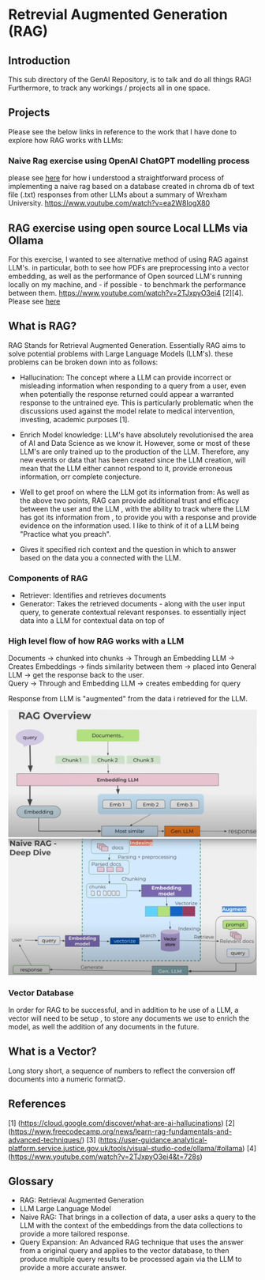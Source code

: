 # Retrevial Augmented Generation (RAG)

## Introduction
This sub directory of the GenAI Repository, is to talk and do all things RAG! Furthermore, to track any workings / projects all in one space.

## Projects
Please see the below links in reference to the work that I have done to explore how RAG works with LLMs:

### Naive Rag exercise using OpenAI ChatGPT modelling process 
please see [here](OpenAI_RAG) for how i understood a straightforward process of implementing a naive rag based on a database created in chroma db of text file (.txt) responses from other LLMs about a summary of Wrexham University.  https://www.youtube.com/watch?v=ea2W8IogX80

## RAG exercise using open source Local LLMs via Ollama 
For this exercise, I wanted to see alternative method of using RAG against LLM's. in particular, both to see how PDFs are preprocessing into a vector embedding, as well as the performance of Open sourced LLM's running locally on my machine, and - if possible - to benchmark the performance between them. https://www.youtube.com/watch?v=2TJxpyO3ei4 [2][4]. Please see [here](rag/ollama_RAG)

## What is RAG? 
RAG Stands for Retrieval Augmented Generation. Essentially RAG aims to solve potential problems with Large Language Models (LLM's). these problems can be broken down into as follows:
- Hallucination: The concept where a LLM can provide incorrect or misleading information when responding to a query from a user, even when potentially the response returned could appear a warranted response to the untrained eye. This is particularly problematic when the discussions used against the model relate to medical intervention, investing, academic purposes [1]. 

- Enrich Model knowledge: LLM's have absolutely revolutionised the area of AI and Data Science as we know it. However, some or most of these LLM's are only trained up to the production of the LLM. Therefore, any new events or data that has been created since the LLM creation, will mean that the LLM either cannot respond to it, provide erroneous information, orr complete conjecture.

- Well to get proof on where the LLM got its information from: As well as the above two points, RAG can provide additional trust and efficacy between the user and the LLM , with the ability to track where the LLM has got its information from , to provide you with a response and provide evidence on the information used. I like to think of it of a LLM being  "Practice what you preach".

- Gives it specified rich context and the question in which to answer based on the data you a connected with the LLM.

### Components of RAG
- Retriever: Identifies and retrieves documents 
- Generator: Takes the retrieved documents - along with the user input query, to generate contextual relevant responses.
 to essentially inject data into a LLM for contextual data on top of 

### High level flow of how RAG works with a LLM
Documents -> chunked into chunks -> Through an Embedding LLM -> Creates Embeddings
                                                                                    -> finds similarity between them -> placed into General LLM -> get the response back to the user.                                                                                
Query -> Through and Embedding LLM -> creates embedding for query

Response from LLM is "augmented" from the data i retrieved for the LLM. 

![diagram of rag overview](./OpenAI_RAG/rag_overview.png)
![diagram of rag deepdive](./OpenAI_RAG/rag_deepdive.png)

### Vector Database
In order for RAG to be successful, and in addition to he use of a LLM, a vector will need to be setup , to store any documents we use to enrich the model, as well the addition of any documents in the future.

## What is a Vector?
Long story short, a sequence of numbers to reflect the conversion off documents into a numeric format😊.


## References 
[1] (https://cloud.google.com/discover/what-are-ai-hallucinations)
[2] (https://www.freecodecamp.org/news/learn-rag-fundamentals-and-advanced-techniques/)
[3] (https://user-guidance.analytical-platform.service.justice.gov.uk/tools/visual-studio-code/ollama/#ollama)
[4] (https://www.youtube.com/watch?v=2TJxpyO3ei4&t=728s)


## Glossary 
- RAG: Retrieval Augmented Generation
- LLM Large Language Model
- Naive RAG: That brings in a collection of data, a user asks a query to the LLM with the context of the embeddings from the data collections to provide a more tailored response. 
- Query Expansion: An Advanced RAG technique that uses the answer from a original query and applies to the vector database, to then produce multiple query results to be processed again via the LLM to provide a more accurate answer. 



